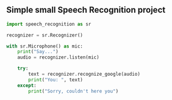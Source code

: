 ## Simple small Speech Recognition project

```python
import speech_recognition as sr

recognizer = sr.Recognizer()

with sr.Microphone() as mic:
    print("Say...")
    audio = recognizer.listen(mic)

    try:
        text = recognizer.recognize_google(audio)
        print("You: ", text)
    except:
        print("Sorry, couldn't here you")

```
